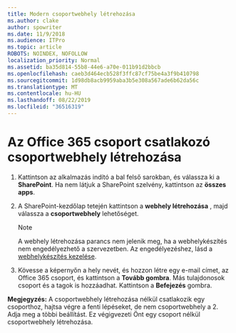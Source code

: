 ```yaml
---
title: Modern csoportwebhely létrehozása
ms.author: clake
author: spowriter
ms.date: 11/9/2018
ms.audience: ITPro
ms.topic: article
ROBOTS: NOINDEX, NOFOLLOW
localization_priority: Normal
ms.assetid: ba35d814-55b8-44e6-a70e-011b91d2bbcb
ms.openlocfilehash: caeb3d464ecb528f3ffc87cf75be4a3f9b410798
ms.sourcegitcommit: 1d98db8acb9959aba3b5e308a567ade6b62da56c
ms.translationtype: MT
ms.contentlocale: hu-HU
ms.lasthandoff: 08/22/2019
ms.locfileid: "36516319"
---
```

# <a name="create-an-office-365-group-connected-team-site"></a>Az Office 365 csoport csatlakozó csoportwebhely létrehozása

1. Kattintson az alkalmazás indító a bal felső sarokban, és válassza ki a **SharePoint**. Ha nem látjuk a SharePoint szelvény, kattintson az **összes apps**.
    
2. A SharePoint-kezdőlap tetején kattintson a **webhely létrehozása** , majd válassza a **csoportwebhely** lehetőséget. 
    
    > [!NOTE]
    > A webhely létrehozása parancs nem jelenik meg, ha a webhelykészítés nem engedélyezhető a szervezetben. Az engedélyezéshez, lásd a [webhelykészítés kezelése](https://go.microsoft.com/fwlink/?linkid=2009644). 
  
3. Kövesse a képernyőn a hely nevét, és hozzon létre egy e-mail címet, az Office 365 csoport, és kattintson a **Tovább gombra**. Más tulajdonosok csoport és a tagok is hozzáadhat. Kattintson a **Befejezés** gombra.
  
 **Megjegyzés:** A csoportwebhely létrehozása nélkül csatlakozik egy csoporthoz, hajtsa végre a fenti lépéseket, de nem csoportwebhely a 2. Adja meg a többi beállítást. Ez végigvezeti Önt egy csoport nélkül csoportwebhely létrehozása. 
    

